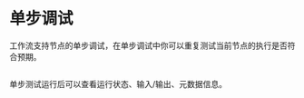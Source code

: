 # 单步调试

工作流支持节点的单步调试，在单步调试中你可以重复测试当前节点的执行是否符合预期。

<figure><img src="../../../.gitbook/assets/output (3) (3).png" alt=""><figcaption></figcaption></figure>

单步测试运行后可以查看运行状态、输入/输出、元数据信息。

<figure><img src="../../../.gitbook/assets/output (4) (2).png" alt=""><figcaption></figcaption></figure>
